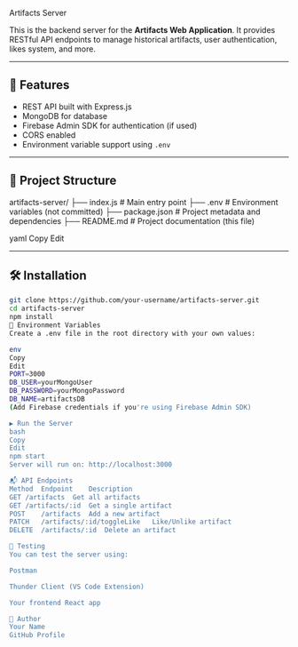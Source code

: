  Artifacts Server

This is the backend server for the **Artifacts Web Application**. It provides RESTful API endpoints to manage historical artifacts, user authentication, likes system, and more.

---

## 🚀 Features

- REST API built with Express.js
- MongoDB for database
- Firebase Admin SDK for authentication (if used)
- CORS enabled
- Environment variable support using `.env`

---

## 📁 Project Structure

artifacts-server/
├── index.js # Main entry point
├── .env # Environment variables (not committed)
├── package.json # Project metadata and dependencies
├── README.md # Project documentation (this file)

yaml
Copy
Edit

---

## 🛠️ Installation

```bash
git clone https://github.com/your-username/artifacts-server.git
cd artifacts-server
npm install
📁 Environment Variables
Create a .env file in the root directory with your own values:

env
Copy
Edit
PORT=3000
DB_USER=yourMongoUser
DB_PASSWORD=yourMongoPassword
DB_NAME=artifactsDB
(Add Firebase credentials if you're using Firebase Admin SDK)

▶️ Run the Server
bash
Copy
Edit
npm start
Server will run on: http://localhost:3000

📬 API Endpoints
Method	Endpoint	Description
GET	/artifacts	Get all artifacts
GET	/artifacts/:id	Get a single artifact
POST	/artifacts	Add a new artifact
PATCH	/artifacts/:id/toggleLike	Like/Unlike artifact
DELETE	/artifacts/:id	Delete an artifact

🧪 Testing
You can test the server using:

Postman

Thunder Client (VS Code Extension)

Your frontend React app

👤 Author
Your Name
GitHub Profile